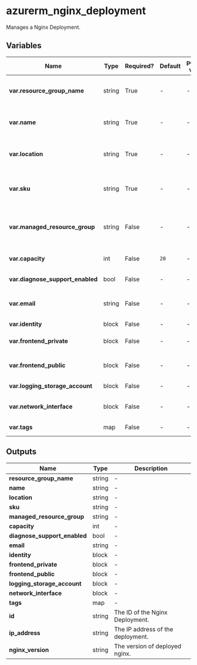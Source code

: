 # azurerm_nginx_deployment

Manages a Nginx Deployment.

## Variables

| Name | Type | Required? | Default  | possible values | Description |
| ---- | ---- | --------- | -------- | ----------- | ----------- |
| **var.resource_group_name** | string | True | -  |  -  | The name of the Resource Group where the Nginx Deployment should exist. Changing this forces a new Nginx Deployment to be created. | 
| **var.name** | string | True | -  |  -  | The name which should be used for this Nginx Deployment. Changing this forces a new Nginx Deployment to be created. | 
| **var.location** | string | True | -  |  -  | The Azure Region where the Nginx Deployment should exist. Changing this forces a new Nginx Deployment to be created. | 
| **var.sku** | string | True | -  |  -  | Specify the Name of Nginx deployment SKU. The possible value are `publicpreview_Monthly_gmz7xq9ge3py` and `standard_Monthly`. | 
| **var.managed_resource_group** | string | False | -  |  -  | Specify the managed resource group to deploy VNet injection related network resources. Changing this forces a new Nginx Deployment to be created. | 
| **var.capacity** | int | False | `20`  |  -  | Specify the number of NGINX capacity units for this NGINX deployment. Defaults to `20`. | 
| **var.diagnose_support_enabled** | bool | False | -  |  -  | Should the diagnosis support be enabled? | 
| **var.email** | string | False | -  |  -  | Specify the preferred support contact email address of the user used for sending alerts and notification. | 
| **var.identity** | block | False | -  |  -  | An `identity` block. | 
| **var.frontend_private** | block | False | -  |  -  | One or more `frontend_private` blocks. Changing this forces a new Nginx Deployment to be created. | 
| **var.frontend_public** | block | False | -  |  -  | A `frontend_public` block. Changing this forces a new Nginx Deployment to be created. | 
| **var.logging_storage_account** | block | False | -  |  -  | One or more `logging_storage_account` blocks. | 
| **var.network_interface** | block | False | -  |  -  | One or more `network_interface` blocks. Changing this forces a new Nginx Deployment to be created. | 
| **var.tags** | map | False | -  |  -  | A mapping of tags which should be assigned to the Nginx Deployment. | 



## Outputs

| Name | Type | Description |
| ---- | ---- | --------- | 
| **resource_group_name** | string  | - | 
| **name** | string  | - | 
| **location** | string  | - | 
| **sku** | string  | - | 
| **managed_resource_group** | string  | - | 
| **capacity** | int  | - | 
| **diagnose_support_enabled** | bool  | - | 
| **email** | string  | - | 
| **identity** | block  | - | 
| **frontend_private** | block  | - | 
| **frontend_public** | block  | - | 
| **logging_storage_account** | block  | - | 
| **network_interface** | block  | - | 
| **tags** | map  | - | 
| **id** | string  | The ID of the Nginx Deployment. | 
| **ip_address** | string  | The IP address of the deployment. | 
| **nginx_version** | string  | The version of deployed nginx. | 